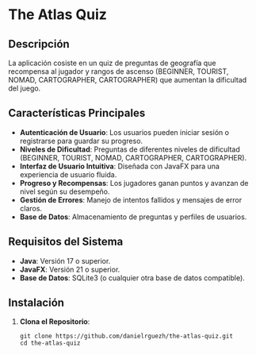 # The Atlas Quiz

## Descripción

La aplicación cosiste en un quiz de preguntas de geografía que recompensa al jugador y rangos de ascenso (BEGINNER, TOURIST, NOMAD, CARTOGRAPHER, CARTOGRAPHER) que aumentan la dificultad del juego.

## Características Principales

- **Autenticación de Usuario**: Los usuarios pueden iniciar sesión o registrarse para guardar su progreso.
- **Niveles de Dificultad**: Preguntas de diferentes niveles de dificultad (BEGINNER, TOURIST, NOMAD, CARTOGRAPHER, CARTOGRAPHER).
- **Interfaz de Usuario Intuitiva**: Diseñada con JavaFX para una experiencia de usuario fluida.
- **Progreso y Recompensas**: Los jugadores ganan puntos y avanzan de nivel según su desempeño.
- **Gestión de Errores**: Manejo de intentos fallidos y mensajes de error claros.
- **Base de Datos**: Almacenamiento de preguntas y perfiles de usuarios.

## Requisitos del Sistema

- **Java**: Versión 17 o superior.
- **JavaFX**: Versión 21 o superior.
- **Base de Datos**: SQLite3 (o cualquier otra base de datos compatible).

## Instalación

1. **Clona el Repositorio**:
   ```bash/ windows cmd
   git clone https://github.com/danielrguezh/the-atlas-quiz.git
   cd the-atlas-quiz
